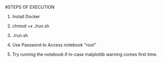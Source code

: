 #STEPS OF EXECUTION

1) Install Docker

2) chmod +x ./run.sh

3) ./run.sh

4) Use Password to Access notebook "root"

5) Try running the notebook if in-case matplotlib warning comes first time.


